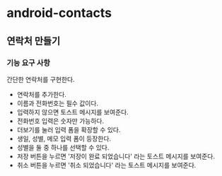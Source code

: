 # android-contacts


## 연락처 만들기

### 기능 요구 사항
간단한 연락처를 구현한다.

- 연락처를 추가한다.
- 이름과 전화번호는 필수 값이다.
- 입력하지 않으면 토스트 메시지를 보여준다.
- 전화번호 입력은 숫자만 가능하다.
- 더보기를 눌러 입력 폼을 확장할 수 있다.
- 생일, 성별, 메모 입력 폼이 등장한다.
- 성별을 둘 중 하나를 선택할 수 있다.
- 저장 버튼을 누르면 '저장이 완료 되었습니다' 라는 토스트 메시지를 보여준다.
- 취소 버튼을 누르면 '취소 되었습니다' 라는 토스트 메시지를 보여준다.
